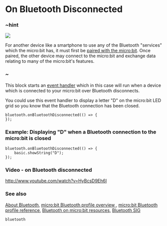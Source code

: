 # On Bluetooth Disconnected 

### ~hint
![](/static/bluetooth/Bluetooth_SIG.png)

For another device like a smartphone to use any of the Bluetooth "services" which the micro:bit has, it must first be [paired with the micro:bit](/reference/bluetooth/bluetooth-pairing). Once paired, the other device may connect to the micro:bit and exchange data relating to many of the micro:bit's features.

### ~

This block starts an [event handler](/reference/event-handler) which in this case will run when a device which is connected to your micro:bit over Bluetooth disconnects.

You could use this event handler to display a letter "D" on the micro:bit LED grid so you know that the Bluetooth connection has been closed.

```sig
bluetooth.onBluetoothDisconnected(() => {
});
```

### Example: Displaying "D" when a Bluetooth connection to the micro:bit is closed

```blocks
bluetooth.onBluetoothDisconnected(() => {
    basic.showString("D");
});
```

### Video - on Bluetooth disconnected

http://www.youtube.com/watch?v=HyBcsD9Eh6I

### See also

[About Bluetooth](/reference/bluetooth/about-bluetooth), [micro:bit Bluetooth profile overview ](http://lancaster-university.github.io/microbit-docs/ble/profile/), [micro:bit Bluetooth profile reference](http://lancaster-university.github.io/microbit-docs/resources/bluetooth/microbit-profile-V1.9-Level-2.pdf),  [Bluetooth on micro:bit resources](http://bluetooth-mdw.blogspot.co.uk/p/bbc-microbit.html), [Bluetooth SIG](https://www.bluetooth.com)

```package
bluetooth
```
